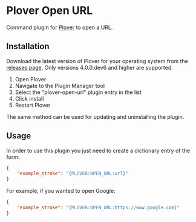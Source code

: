 # Plover Open URL

Command plugin for [Plover](https://github.com/openstenoproject/plover) to open a URL.

## Installation

Download the latest version of Plover for your operating system from the [releases page](https://github.com/openstenoproject/plover/releases). Only versions 4.0.0.dev6 and higher are supported.

1. Open Plover
2. Navigate to the Plugin Manager tool
3. Select the "plover-open-url" plugin entry in the list
4. Click install
5. Restart Plover

The same method can be used for updating and uninstalling the plugin.

## Usage

In order to use this plugin you just need to create a dictionary entry of the form:

``` json
{
    "example_stroke": "{PLOVER:OPEN_URL:url}"
}
```

For example, if you wanted to open Google:

``` json
{
    "example_stroke": "{PLOVER:OPEN_URL:https://www.google.com}"
}
```
